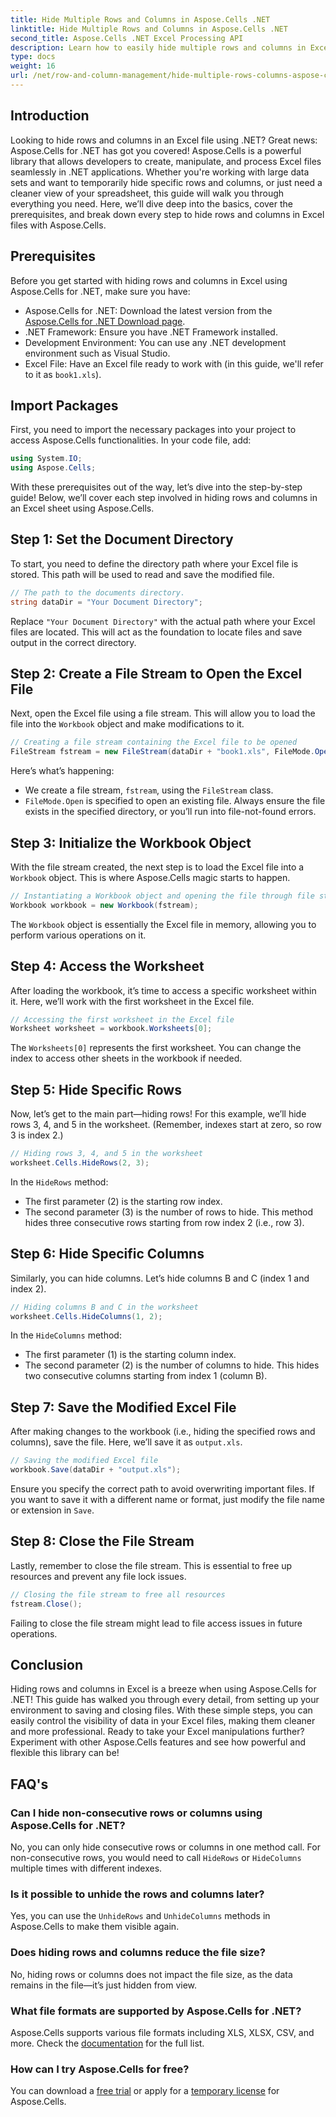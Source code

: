 ```yaml
---
title: Hide Multiple Rows and Columns in Aspose.Cells .NET
linktitle: Hide Multiple Rows and Columns in Aspose.Cells .NET
second_title: Aspose.Cells .NET Excel Processing API
description: Learn how to easily hide multiple rows and columns in Excel using Aspose.Cells for .NET. Follow this step-by-step guide for seamless Excel manipulation.
type: docs
weight: 16
url: /net/row-and-column-management/hide-multiple-rows-columns-aspose-cells/
---
```

## Introduction
Looking to hide rows and columns in an Excel file using .NET? Great news: Aspose.Cells for .NET has got you covered! Aspose.Cells is a powerful library that allows developers to create, manipulate, and process Excel files seamlessly in .NET applications. Whether you're working with large data sets and want to temporarily hide specific rows and columns, or just need a cleaner view of your spreadsheet, this guide will walk you through everything you need. Here, we’ll dive deep into the basics, cover the prerequisites, and break down every step to hide rows and columns in Excel files with Aspose.Cells.
## Prerequisites
Before you get started with hiding rows and columns in Excel using Aspose.Cells for .NET, make sure you have:
- Aspose.Cells for .NET: Download the latest version from the [Aspose.Cells for .NET Download page](https://releases.aspose.com/cells/net/).
- .NET Framework: Ensure you have .NET Framework installed.
- Development Environment: You can use any .NET development environment such as Visual Studio.
- Excel File: Have an Excel file ready to work with (in this guide, we'll refer to it as `book1.xls`).
## Import Packages
First, you need to import the necessary packages into your project to access Aspose.Cells functionalities. In your code file, add:
```csharp
using System.IO;
using Aspose.Cells;
```
With these prerequisites out of the way, let’s dive into the step-by-step guide!
Below, we’ll cover each step involved in hiding rows and columns in an Excel sheet using Aspose.Cells.
## Step 1: Set the Document Directory
To start, you need to define the directory path where your Excel file is stored. This path will be used to read and save the modified file.
```csharp
// The path to the documents directory.
string dataDir = "Your Document Directory";
```
Replace `"Your Document Directory"` with the actual path where your Excel files are located. This will act as the foundation to locate files and save output in the correct directory.
## Step 2: Create a File Stream to Open the Excel File
Next, open the Excel file using a file stream. This will allow you to load the file into the `Workbook` object and make modifications to it.
```csharp
// Creating a file stream containing the Excel file to be opened
FileStream fstream = new FileStream(dataDir + "book1.xls", FileMode.Open);
```
Here’s what’s happening:
- We create a file stream, `fstream`, using the `FileStream` class.
- `FileMode.Open` is specified to open an existing file.
Always ensure the file exists in the specified directory, or you’ll run into file-not-found errors.
## Step 3: Initialize the Workbook Object
With the file stream created, the next step is to load the Excel file into a `Workbook` object. This is where Aspose.Cells magic starts to happen.
```csharp
// Instantiating a Workbook object and opening the file through file stream
Workbook workbook = new Workbook(fstream);
```
The `Workbook` object is essentially the Excel file in memory, allowing you to perform various operations on it.
## Step 4: Access the Worksheet
After loading the workbook, it’s time to access a specific worksheet within it. Here, we’ll work with the first worksheet in the Excel file.
```csharp
// Accessing the first worksheet in the Excel file
Worksheet worksheet = workbook.Worksheets[0];
```
The `Worksheets[0]` represents the first worksheet. You can change the index to access other sheets in the workbook if needed.
## Step 5: Hide Specific Rows
Now, let’s get to the main part—hiding rows! For this example, we’ll hide rows 3, 4, and 5 in the worksheet. (Remember, indexes start at zero, so row 3 is index 2.)
```csharp
// Hiding rows 3, 4, and 5 in the worksheet
worksheet.Cells.HideRows(2, 3);
```
In the `HideRows` method:
- The first parameter (2) is the starting row index.
- The second parameter (3) is the number of rows to hide.
This method hides three consecutive rows starting from row index 2 (i.e., row 3).
## Step 6: Hide Specific Columns
Similarly, you can hide columns. Let’s hide columns B and C (index 1 and index 2).
```csharp
// Hiding columns B and C in the worksheet
worksheet.Cells.HideColumns(1, 2);
```
In the `HideColumns` method:
- The first parameter (1) is the starting column index.
- The second parameter (2) is the number of columns to hide.
This hides two consecutive columns starting from index 1 (column B).
## Step 7: Save the Modified Excel File
After making changes to the workbook (i.e., hiding the specified rows and columns), save the file. Here, we’ll save it as `output.xls`.
```csharp
// Saving the modified Excel file
workbook.Save(dataDir + "output.xls");
```
Ensure you specify the correct path to avoid overwriting important files. If you want to save it with a different name or format, just modify the file name or extension in `Save`.
## Step 8: Close the File Stream
Lastly, remember to close the file stream. This is essential to free up resources and prevent any file lock issues.
```csharp
// Closing the file stream to free all resources
fstream.Close();
```
Failing to close the file stream might lead to file access issues in future operations.
## Conclusion
Hiding rows and columns in Excel is a breeze when using Aspose.Cells for .NET! This guide has walked you through every detail, from setting up your environment to saving and closing files. With these simple steps, you can easily control the visibility of data in your Excel files, making them cleaner and more professional. Ready to take your Excel manipulations further? Experiment with other Aspose.Cells features and see how powerful and flexible this library can be!
## FAQ's
### Can I hide non-consecutive rows or columns using Aspose.Cells for .NET?  
No, you can only hide consecutive rows or columns in one method call. For non-consecutive rows, you would need to call `HideRows` or `HideColumns` multiple times with different indexes.
### Is it possible to unhide the rows and columns later?  
Yes, you can use the `UnhideRows` and `UnhideColumns` methods in Aspose.Cells to make them visible again.
### Does hiding rows and columns reduce the file size?  
No, hiding rows or columns does not impact the file size, as the data remains in the file—it’s just hidden from view.
### What file formats are supported by Aspose.Cells for .NET?  
Aspose.Cells supports various file formats including XLS, XLSX, CSV, and more. Check the [documentation](https://reference.aspose.com/cells/net/) for the full list.
### How can I try Aspose.Cells for free?  
You can download a [free trial](https://releases.aspose.com/) or apply for a [temporary license](https://purchase.aspose.com/temporary-license/) for Aspose.Cells.
